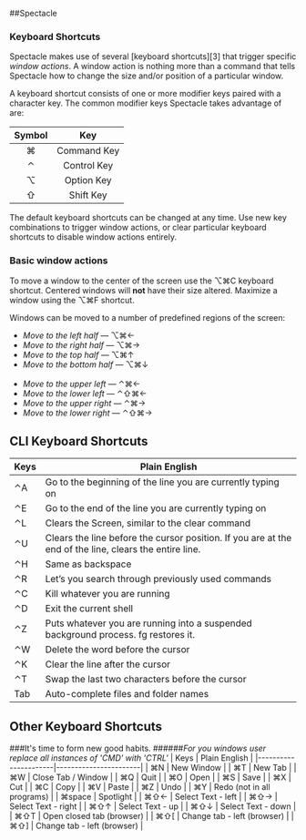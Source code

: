 ##Spectacle
### Keyboard Shortcuts

Spectacle makes use of several [keyboard shortcuts][3] that trigger specific _window actions_. A window action is nothing more than a command that tells Spectacle how to change the size and/or position of a particular window.

A keyboard shortcut consists of one or more modifier keys paired with a character key. The common modifier keys Spectacle takes advantage of are:

| Symbol    | Key         |
|:---------:|:-----------:|
|  &#8984;  | Command Key |
|  &#8963;  | Control Key |
|  &#8997;  | Option Key  |
|  &#8679;  | Shift Key   |

The default keyboard shortcuts can be changed at any time. Use new key combinations to trigger window actions, or clear particular keyboard shortcuts to disable window actions entirely.

### Basic window actions

To move a window to the center of the screen use the &#8997;&#8984;C keyboard shortcut. Centered windows will __not__ have their size altered. Maximize a window using the &#8997;&#8984;F shortcut.

Windows can be moved to a number of predefined regions of the screen:

- _Move to the left half_ &#8212; &#8997;&#8984;&#8592;
- _Move to the right half_ &#8212; &#8997;&#8984;&#8594;
- _Move to the top half_ &#8212; &#8997;&#8984;&#8593;
- _Move to the bottom half_ &#8212; &#8997;&#8984;&#8595;
<br /><br />
- _Move to the upper left_ &#8212; &#8963;&#8984;&#8592;
- _Move to the lower left_ &#8212; &#8963;&#8679;&#8984;&#8592;
- _Move to the upper right_ &#8212; &#8963;&#8984;&#8594;
- _Move to the lower right_ &#8212; &#8963;&#8679;&#8984;&#8594;

## CLI Keyboard Shortcuts
| Keys       				| Plain English         |
|-----------------|-------------|
|&#8963;A|  Go to the beginning of the line you are currently typing on
|&#8963;E|  Go to the end of the line you are currently typing on
|&#8963;L|  Clears the Screen, similar to the clear command
|&#8963;U|  Clears the line before the cursor position. If you are at the end of the line, clears the entire line.
|&#8963;H|  Same as backspace
|&#8963;R|  Let’s you search through previously used commands
|&#8963;C|  Kill whatever you are running
|&#8963;D|  Exit the current shell
|&#8963;Z|  Puts whatever you are running into a suspended background process. fg restores it.
|&#8963;W|  Delete the word before the cursor
|&#8963;K|  Clear the line after the cursor
|&#8963;T|  Swap the last two characters before the cursor
|Tab    |   Auto-complete files and folder names

## Other Keyboard Shortcuts
###It's time to form new good habits.
######*For you windows user replace all instances of 'CMD' with 'CTRL'*
| Keys       				| Plain English         |
|----------------------|-----------------------|
| &#8984;N				| New Window	       |
| &#8984;T				| New Tab		           |
| &#8984;W 				| Close Tab / Window    |
| &#8984;Q				| Quit			           |
| &#8984;O 				| Open		              |
| &#8984;S				| Save		              |
| &#8984;X 				| Cut		              |
| &#8984;C 				| Copy                  |
| &#8984;V				| Paste                 |
| &#8984;Z 				| Undo                  |
| &#8984;Y				| Redo (not in all programs) |
| &#8984;space			| Spotlight  		        |
| &#8984;&#8679;&#8592;	| Select Text - left  |
| &#8984;&#8679;&#8594;	| Select Text - right  |
| &#8984;&#8679;&#8593;	| Select Text - up  |
| &#8984;&#8679;&#8595;	| Select Text - down  |
| &#8984;&#8679;T		| Open closed tab (browser) |
| &#8984;&#8679;[		| Change tab - left (browser) |
| &#8984;&#8679;]		| Change tab - left (browser) |

